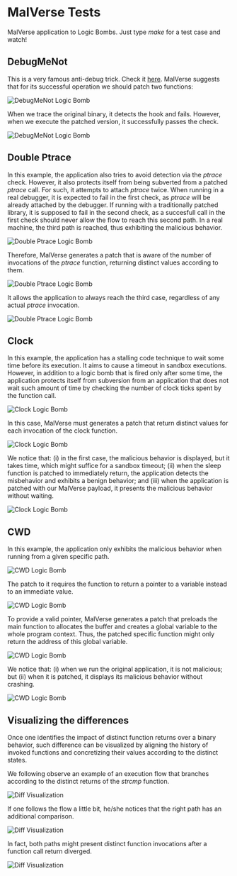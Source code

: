 # MalVerse Tests

MalVerse application to Logic Bombs. Just type *make* for a test case and watch!

## DebugMeNot

This is a very famous anti-debug trick. Check it [here](https://github.com/kirschju/debugmenot). MalVerse suggests that for its successful operation we should patch two functions:

![DebugMeNot Logic Bomb](FIGS/debugmenot1.png)

When we trace the original binary, it detects the hook and fails. However, when we execute the patched version, it successfully passes the check.

![DebugMeNot Logic Bomb](FIGS/debugmenot2.png)

## Double Ptrace

In this example, the application also tries to avoid detection via the *ptrace* check. However, it also protects itself from being subverted from a patched *ptrace* call. For such, it attempts to attach *ptrace* twice. When running in a real debugger, it is expected to fail in the first check, as *ptrace* will be already attached by the debugger. If running with a traditionally patched library, it is supposed to fail in the second check, as a succesfull call in the first check should never allow the flow to reach this second path. In a real machine, the third path is reached, thus exhibiting the malicious behavior.

![Double Ptrace Logic Bomb](FIGS/doubleptrace1.png)

Therefore, MalVerse generates a patch that is aware of the number of invocations of the *ptrace* function, returning distinct values according to them.

![Double Ptrace Logic Bomb](FIGS/doubleptrace2.png)

It allows the application to always reach the third case, regardless of any actual *ptrace* invocation.

![Double Ptrace Logic Bomb](FIGS/doubleptrace3.png)

## Clock

In this example, the application has a stalling code technique to wait some time before its execution. It aims to cause a timeout in sandbox executions. However, in addition to a logic bomb that is fired only after some time, the application protects itself from subversion from an application that does not wait such amount of time by checking the number of clock ticks spent by the function call.

![Clock Logic Bomb](FIGS/clock1.png)

In this case, MalVerse must generates a patch that return distinct values for each invocation of the clock function.

![Clock Logic Bomb](FIGS/clock2.png)

We notice that: (i) in the first case, the malicious behavior is displayed, but it takes time, which might suffice for a sandbox timeout; (ii) when the sleep function is patched to immediately return, the application detects the misbehavior and exhibits a benign behavior; and (iii) when the application is patched with our MalVerse payload, it presents the malicious behavior without waiting.

![Clock Logic Bomb](FIGS/clock3.png)

## CWD

In this example, the application only exhibits the malicious behavior when running from a given specific path.

![CWD Logic Bomb](FIGS/cwd1.png)

The patch to it requires the function to return a pointer to a variable instead to an immediate value.

![CWD Logic Bomb](FIGS/cwd2.png)

To provide a valid pointer, MalVerse generates a patch that preloads the main function to allocates the buffer and creates a global variable to the whole program context. Thus, the patched specific function might only return the address of this global  variable.

![CWD Logic Bomb](FIGS/cwd3.png)

We notice that: (i) when we run the original application, it is not malicious; but (ii) when it is patched, it displays its malicious behavior without crashing.

![CWD Logic Bomb](FIGS/cwd4.png)

## Visualizing the differences

Once one identifies the impact of distinct function returns over a binary behavior, such difference can be visualized by aligning the history of invoked functions and concretizing their values according to the distinct states.

We following observe an example of an execution flow that branches according to the distinct returns of the *strcmp* function.

![Diff Visualization](FIGS/diff1.png)

If one follows the flow a little bit, he/she notices that the right path has an additional comparison.

![Diff Visualization](FIGS/diff2.png)

In fact, both paths might present distinct function invocations after a function call return diverged.

![Diff Visualization](FIGS/diff3.png)
